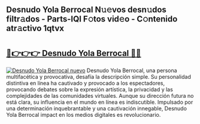 ## Desnudo Yola Berrocal N𝚞𝚎vos desn𝚞dos filtr𝚊dos - Parts-IQI F𝚘tos vid𝚎o - C𝚘ntenido atr𝚊ctivo 1qtvx

# <h2><a href="http://mb90c8.tromn.icu/?c=Desnudo+Yola+Berrocal">🔗👉👉👉 Desnudo Yola Berrocal 🔗🔗</a></h2>

[![Desnudo Yola Berrocal nuevo](https://i.imgur.com/pEAQMta.gif)](http://mb90c8.tromn.icu/?c=Desnudo+Yola+Berrocal)
Desnudo Yola Berrocal, una persona multifacética y provocativa, desafía la descripción simple. Su personalidad distintiva en línea ha cautivado y provocado a los espectadores, provocando debates sobre la expresión artística, la privacidad y las complejidades de las comunidades virtuales. Aunque su dirección futura no está clara, su influencia en el mundo en línea es indiscutible. Impulsado por una determinación inquebrantable y una cautivación innegable, Desnudo Yola Berrocal impact en los medios digitales es revolucionario.
